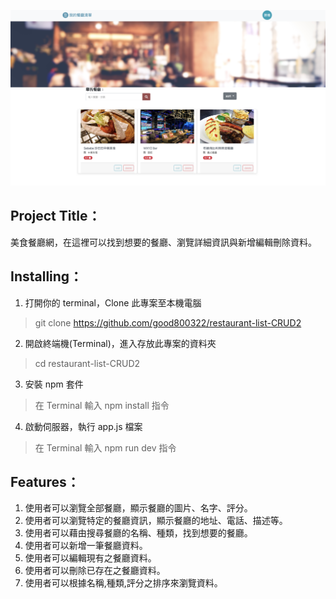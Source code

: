 ![cover](./cover.png)
## Project Title：
美食餐廳網，在這裡可以找到想要的餐廳、瀏覽詳細資訊與新增編輯刪除資料。
## Installing：
1. 打開你的 terminal，Clone 此專案至本機電腦
> git clone https://github.com/good800322/restaurant-list-CRUD2
2. 開啟終端機(Terminal)，進入存放此專案的資料夾
> cd restaurant-list-CRUD2
3. 安裝 npm 套件
> 在 Terminal 輸入 npm install 指令
4. 啟動伺服器，執行 app.js 檔案
> 在 Terminal 輸入 npm run dev 指令 
## Features：
1. 使用者可以瀏覽全部餐廳，顯示餐廳的圖片、名字、評分。
2. 使用者可以瀏覽特定的餐廳資訊，顯示餐廳的地址、電話、描述等。
3. 使用者可以藉由搜尋餐廳的名稱、種類，找到想要的餐廳。
4. 使用者可以新增一筆餐廳資料。
5. 使用者可以編輯現有之餐廳資料。
6. 使用者可以刪除已存在之餐廳資料。
7. 使用者可以根據名稱,種類,評分之排序來瀏覽資料。